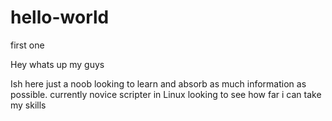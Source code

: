 # hello-world
first one 

Hey whats up my guys

Ish here just a noob looking to learn and absorb as much information as possible. currently novice scripter in Linux looking to see how far i can take my skills 
